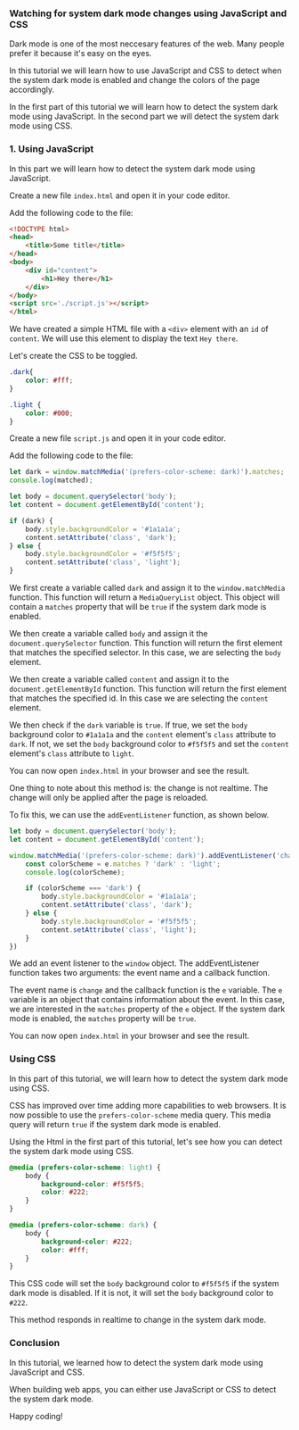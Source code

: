 ### Watching for system dark mode changes using JavaScript and CSS
Dark mode is one of the most neccesary features of the web. Many people prefer it because it's easy on the eyes.

In this tutorial we will learn how to use JavaScript and CSS to detect when the system dark mode is enabled and change the colors of the page accordingly.

In the first part of this tutorial we will learn how to detect the system dark mode using JavaScript. In the second part we will detect the system dark mode using CSS.

### 1. Using JavaScript
In this  part we will learn how to detect the system dark mode using JavaScript.

Create a new file `index.html` and open it in your code editor. 

Add the following code to the file:

```html
<!DOCTYPE html>
<head>
    <title>Some title</title>
</head>
<body>
    <div id="content">
        <h1>Hey there</h1>
    </div>
</body>
<script src='./script.js'></script>
</html>
```

We have created a simple HTML file with a `<div>` element with an `id` of `content`. We will use this element to display the text `Hey there`.

Let's create the CSS to be toggled.

```css
.dark{
    color: #fff;
}

.light {
    color: #000;
}
```

Create a new file `script.js` and open it in your code editor.

Add the following code to the file:

```javascript
let dark = window.matchMedia('(prefers-color-scheme: dark)').matches;
console.log(matched);

let body = document.querySelector('body');
let content = document.getElementById('content');

if (dark) {
    body.style.backgroundColor = '#1a1a1a';
    content.setAttribute('class', 'dark');
} else {
    body.style.backgroundColor = '#f5f5f5';
    content.setAttribute('class', 'light');
}
```

We first create a variable called `dark` and assign it to the `window.matchMedia` function. This function will return a `MediaQueryList` object. This object will contain a `matches` property that will be `true` if the system dark mode is enabled.

We then create a variable called `body` and assign it the `document.querySelector` function. This function will return the first element that matches the specified selector. In this case, we are selecting the `body` element.

We then create a variable called `content` and assign it to the `document.getElementById` function. This function will return the first element that matches the specified id. In this case we are selecting the `content` element.

We then check if the `dark` variable is `true`. If true, we set the `body` background color to `#1a1a1a` and the `content` element's `class` attribute to `dark`. If not, we set the `body` background color to `#f5f5f5` and set the `content` element's `class` attribute to `light`.

You can now open `index.html` in your browser and see the result.

One thing to note about this method is: the change is not realtime. The change will only be applied after the page is reloaded.

To fix this, we can use the `addEventListener` function, as shown below.

```javascript
let body = document.querySelector('body');
let content = document.getElementById('content');

window.matchMedia('(prefers-color-scheme: dark)').addEventListener('change', function(e) {
    const colorScheme = e.matches ? 'dark' : 'light';
    console.log(colorScheme);

    if (colorScheme === 'dark') {
        body.style.backgroundColor = '#1a1a1a';
        content.setAttribute('class', 'dark');
    } else {
        body.style.backgroundColor = '#f5f5f5';
        content.setAttribute('class', 'light');
    }
})
```

We add an event listener to the `window` object. The addEventListener function takes two arguments: the event name and a callback function.

The event name is `change` and the callback function is the `e` variable. The `e` variable is an object that contains information about the event. In this case, we are interested in the `matches` property of the `e` object. If the system dark mode is enabled, the `matches` property will be `true`.

You can now open `index.html` in your browser and see the result.

### Using CSS
In this part of this tutorial, we will learn how to detect the system dark mode using CSS.

CSS has improved over time adding more capabilities to web browsers. It is now possible to use the `prefers-color-scheme` media query. This media query will return `true` if the system dark mode is enabled.

Using the Html in the first part of this tutorial, let's see how you can detect the system dark mode using CSS.

```css
@media (prefers-color-scheme: light) {
    body {
        background-color: #f5f5f5;
        color: #222;
    }
}

@media (prefers-color-scheme: dark) {
    body {
        background-color: #222;
        color: #fff;
    }
}
```

This CSS code will set the `body` background color to `#f5f5f5` if the system dark mode is disabled. If it is not, it will set the `body` background color to `#222`.

This method responds in realtime to change in the system dark mode.

### Conclusion
In this tutorial, we learned how to detect the system dark mode using JavaScript and CSS.

When building web apps, you can either use JavaScript or CSS to detect the system dark mode.

Happy coding!
